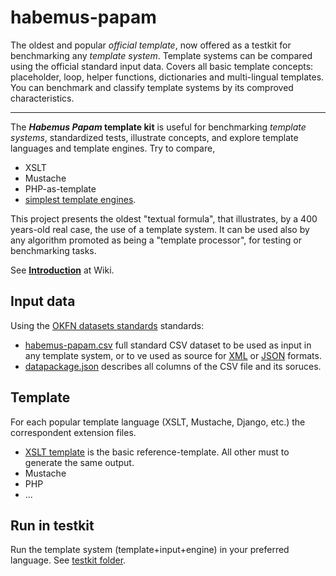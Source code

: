 habemus-papam
=============

The oldest and popular *official template*, now offered as a testkit for benchmarking any *template system*.
Template systems can be compared using the official standard input data. Covers all basic template concepts: placeholder, loop, helper functions, dictionaries and multi-lingual templates. You can benchmark and classify template systems by its comproved characteristics.

------

The **_Habemus Papam_ template kit** is useful for benchmarking *template systems*, standardized tests, illustrate concepts, and explore template languages and template engines. Try to compare,

 * XSLT
 * Mustache
 * PHP-as-template
 * [simplest template engines](../../../smallest-template-system).

This project presents the oldest "textual formula", that illustrates, by a 400 years-old real case,  the use of a template system. It can be used also by any algorithm promoted as being a "template processor",  for testing or benchmarking tasks.

See **[Introduction](../../wiki/Home)** at Wiki.

## Input data 
Using the [OKFN datasets standards](https://github.com/datasets) standards: 
  * [habemus-papam.csv](./data/habemus-papam.csv) full standard CSV dataset to be used as input in any template system, or to ve used as source for [XML](./_cache/habemus-papam.xml) or [JSON](./_cache/habemus-papam.json) formats. 
  * [datapackage.json](./datapackage.json) describes all columns of the CSV file and its soruces.

## Template
For each popular template language (XSLT, Mustache, Django, etc.) the correspondent extension files. 

* [XSLT template](./templates/official.xsl) is the basic reference-template. All other must to generate the same output.
* Mustache
* PHP
* ...

## Run in testkit
Run the template system (template+input+engine) in your preferred language. See [testkit folder](./testkit).
